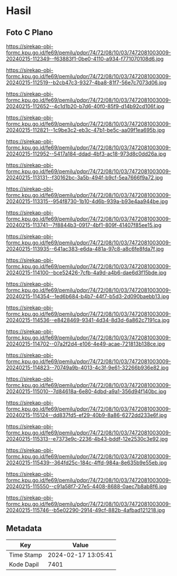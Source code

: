 # Hasil

## Foto C Plano

https://sirekap-obj-formc.kpu.go.id/fe69/pemilu/pdpr/74/72/08/10/03/7472081003009-20240215-112349--f63883f1-0be0-4110-a934-f771070108d6.jpg

https://sirekap-obj-formc.kpu.go.id/fe69/pemilu/pdpr/74/72/08/10/03/7472081003009-20240215-112519--b2cb47c3-9327-4ba8-81f7-56e7c7073d06.jpg

https://sirekap-obj-formc.kpu.go.id/fe69/pemilu/pdpr/74/72/08/10/03/7472081003009-20240215-112652--4c1d1b20-b7d6-40f0-85f9-d14b92cd106f.jpg

https://sirekap-obj-formc.kpu.go.id/fe69/pemilu/pdpr/74/72/08/10/03/7472081003009-20240215-112821--1c9be3c2-eb3c-47b1-be5c-aa09f1ea695b.jpg

https://sirekap-obj-formc.kpu.go.id/fe69/pemilu/pdpr/74/72/08/10/03/7472081003009-20240215-112952--5417a184-ddad-4bf3-ac18-973d8c0dd26a.jpg

https://sirekap-obj-formc.kpu.go.id/fe69/pemilu/pdpr/74/72/08/10/03/7472081003009-20240215-113131--f30162bc-3a5b-494f-b9cf-5ea7666f9a72.jpg

https://sirekap-obj-formc.kpu.go.id/fe69/pemilu/pdpr/74/72/08/10/03/7472081003009-20240215-113315--954f8730-1b10-4d6b-939a-b93e4aa944be.jpg

https://sirekap-obj-formc.kpu.go.id/fe69/pemilu/pdpr/74/72/08/10/03/7472081003009-20240215-113741--7f8844b3-0917-4bf1-809f-41407f85ee15.jpg

https://sirekap-obj-formc.kpu.go.id/fe69/pemilu/pdpr/74/72/08/10/03/7472081003009-20240215-113935--641ac383-e6da-481a-97c8-a8c6fe8fda7f.jpg

https://sirekap-obj-formc.kpu.go.id/fe69/pemilu/pdpr/74/72/08/10/03/7472081003009-20240215-114100--bce52426-7cfb-4a9d-a4b6-dae6d3f15bde.jpg

https://sirekap-obj-formc.kpu.go.id/fe69/pemilu/pdpr/74/72/08/10/03/7472081003009-20240215-114354--1ed6b684-b4b7-44f7-b5d3-2d090baebb13.jpg

https://sirekap-obj-formc.kpu.go.id/fe69/pemilu/pdpr/74/72/08/10/03/7472081003009-20240215-114536--e8428469-9341-4d34-8d3d-6a862c7191ca.jpg

https://sirekap-obj-formc.kpu.go.id/fe69/pemilu/pdpr/74/72/08/10/03/7472081003009-20240215-114702--07a2f2d4-e106-4e49-acae-721813b138ce.jpg

https://sirekap-obj-formc.kpu.go.id/fe69/pemilu/pdpr/74/72/08/10/03/7472081003009-20240215-114823--70749a9b-4013-4c3f-9e61-32266b936e82.jpg

https://sirekap-obj-formc.kpu.go.id/fe69/pemilu/pdpr/74/72/08/10/03/7472081003009-20240215-115010--7d84618a-6e80-4dbd-a9a1-356d94f140bc.jpg

https://sirekap-obj-formc.kpu.go.id/fe69/pemilu/pdpr/74/72/08/10/03/7472081003009-20240215-115124--dd837fd5-ef29-40b9-8a86-6272dd233e6f.jpg

https://sirekap-obj-formc.kpu.go.id/fe69/pemilu/pdpr/74/72/08/10/03/7472081003009-20240215-115313--e7373e9c-2236-4b43-bddf-12e2530c3e92.jpg

https://sirekap-obj-formc.kpu.go.id/fe69/pemilu/pdpr/74/72/08/10/03/7472081003009-20240215-115439--364fd25c-184c-4ffd-984a-8e635b9e55eb.jpg

https://sirekap-obj-formc.kpu.go.id/fe69/pemilu/pdpr/74/72/08/10/03/7472081003009-20240215-115550--c91a58f7-27e5-4408-8688-0aec7b8ab8f6.jpg

https://sirekap-obj-formc.kpu.go.id/fe69/pemilu/pdpr/74/72/08/10/03/7472081003009-20240215-115746--b5e02290-2914-49cf-882b-4afbad121218.jpg


## Metadata

| Key        | Value               |
| ---------- | ------------------- |
| Time Stamp | 2024-02-17 13:05:41 |
| Kode Dapil | 7401                |




